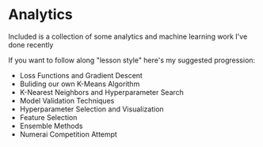 # Analytics
Included is a collection of some analytics and machine learning work I've done recently

If you want to follow along "lesson style" here's my suggested progression:

- Loss Functions and Gradient Descent
- Buliding our own K-Means Algorithm
- K-Nearest Neighbors and Hyperparameter Search
- Model Validation Techniques
- Hyperparameter Selection and Visualization
- Feature Selection
- Ensemble Methods
- Numerai Competition Attempt
